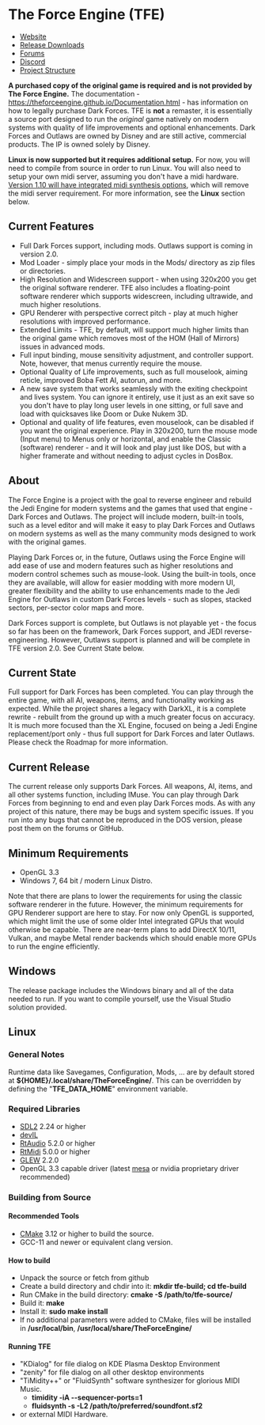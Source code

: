 # The Force Engine (TFE)
* [Website](https://theforceengine.github.io/)
* [Release Downloads](https://theforceengine.github.io/downloads.html)
* [Forums](https://the-force-engine.freeforums.net/)
* [Discord](https://discord.gg/hpsJnY9)
* [Project Structure](ProjectStructure.md)

**A purchased copy of the original game is required and is not provided by The Force Engine.** The documentation - https://theforceengine.github.io/Documentation.html - has information on how to legally purchase Dark Forces. TFE is **not** a remaster, it is essentially a source port designed to run the *original* game natively on modern systems with quality of life improvements and optional enhancements. Dark Forces and Outlaws are owned by Disney and are still active, commercial products. The IP is owned solely by Disney.

**Linux is now supported but it requires additional setup.** For now, you will need to compile from source in order to run Linux. You will also need to setup your own midi server, assuming you don't have a midi hardware. <ins>Version 1.10 will have integrated midi synthesis options</ins>, which will remove the midi server requirement. For more information, see the **Linux** section below.

## Current Features
* Full Dark Forces support, including mods. Outlaws support is coming in version 2.0.
* Mod Loader - simply place your mods in the Mods/ directory as zip files or directories.
* High Resolution and Widescreen support - when using 320x200 you get the original software renderer. TFE also includes a floating-point software renderer which supports widescreen, including ultrawide, and much higher resolutions.
* GPU Renderer with perspective correct pitch - play at much higher resolutions with improved performance.
* Extended Limits - TFE, by default, will support much higher limits than the original game which removes most of the HOM (Hall of Mirrors) issues in advanced mods.
* Full input binding, mouse sensitivity adjustment, and controller support. Note, however, that menus currently require the mouse.
* Optional Quality of Life improvements, such as full mouselook, aiming reticle, improved Boba Fett AI, autorun, and more.
* A new save system that works seamlessly with the exiting checkpoint and lives system. You can ignore it entirely, use it just as an exit save so you don't have to play long user levels in one sitting, or full save and load with quicksaves like Doom or Duke Nukem 3D.
* Optional and quality of life features, even mouselook, can be disabled if you want the original experience. Play in 320x200, turn the mouse mode (Input menu) to Menus only or horizontal, and enable the Classic (software) renderer - and it will look and play just like DOS, but with a higher framerate and without needing to adjust cycles in DosBox.

## About
The Force Engine is a project with the goal to reverse engineer and rebuild the Jedi Engine for modern systems and the games that used that engine - Dark Forces and Outlaws. The project will include modern, built-in tools, such as a level editor and will make it easy to play Dark Forces and Outlaws on modern systems as well as the many community mods designed to work with the original games.

Playing Dark Forces or, in the future, Outlaws using the Force Engine will add ease of use and modern features such as higher resolutions and modern control schemes such as mouse-look. Using the built-in tools, once they are available, will allow for easier modding with more modern UI, greater flexibility and the ability to use enhancements made to the Jedi Engine for Outlaws in custom Dark Forces levels - such as slopes, stacked sectors, per-sector color maps and more.

Dark Forces support is complete, but Outlaws is not playable yet - the focus so far has been on the framework, Dark Forces support, and JEDI reverse-engineering. However, Outlaws support is planned and will be complete in TFE version 2.0. See Current State below.

## Current State
Full support for Dark Forces has been completed. You can play through the entire game, with all AI, weapons, items, and functionality working as expected. While the project shares a legacy with DarkXL, it is a complete rewrite - rebuilt from the ground up with a much greater focus on accuracy. It is much more focused than the XL Engine, focused on being a Jedi Engine replacement/port only - thus full support for Dark Forces and later Outlaws. Please check the Roadmap for more information.

## Current Release
The current release only supports Dark Forces. All weapons, AI, items, and all other systems function, including IMuse. You can play through Dark Forces from beginning to end and even play Dark Forces mods. As with any project of this nature, there may be bugs and system specific issues. If you run into any bugs that cannot be reproduced in the DOS version, please post them on the forums or GitHub.

## Minimum Requirements
* OpenGL 3.3
* Windows 7, 64 bit / modern Linux Distro.

Note that there are plans to lower the requirements for using the classic software renderer in the future. However, the minimum requirements for GPU Renderer support are here to stay. For now only OpenGL is supported, which might limit the use of some older Intel integrated GPUs that would otherwise be capable. There are near-term plans to add DirectX 10/11, Vulkan, and maybe Metal render backends which should enable more GPUs to run the engine efficiently.

## Windows
The release package includes the Windows binary and all of the data needed to run. If you want to compile yourself, use the Visual Studio solution provided.

## Linux
### General Notes
Runtime data like Savegames, Configuration, Mods, ... are by default stored at __${HOME}/.local/share/TheForceEngine/__.
This can be overridden by defining the "__TFE_DATA_HOME__" environment variable.

### Required Libraries
* [SDL2](TheForceEngine/TFE_FrontEndUI/frontEndUi.cpp) 2.24 or higher
* [devIL](https://openil.sourceforge.net)
* [RtAudio](https://www.music.mcgill.ca/~gary/rtaudio/) 5.2.0 or higher
* [RtMidi](https://www.music.mcgill.ca/~gary/rtmidi/) 5.0.0 or higher
* [GLEW](http://glew.sourceforge.net/) 2.2.0
* OpenGL 3.3 capable driver (latest [mesa](https://www.mesa3d.org) or nvidia proprietary driver recommended)

### Building from Source
#### Recommended Tools
* [CMake](https://cmake.org) 3.12 or higher to build the source.
* GCC-11 and newer or equivalent clang version.
#### How to build
* Unpack the source or fetch from github
* Create a build directory and chdir into it:
__mkdir tfe-build; cd tfe-build__
* Run CMake in the build directory:
__cmake -S /path/to/tfe-source/__
* Build it:
__make__
* Install it:
__sudo make install__  
* If no additional parameters were added to CMake, files will be installed in __/usr/local/bin__, __/usr/local/share/TheForceEngine/__

#### Running TFE
* "KDialog" for file dialog on KDE Plasma Desktop Environment
* "zenity" for file dialog on all other desktop environments
* "TiMidity++" or "FluidSynth" software synthesizer for glorious MIDI Music.
	* __timidity -iA --sequencer-ports=1__
	* __fluidsynth -s -L2 /path/to/preferred/soundfont.sf2__
* or external MIDI Hardware.
